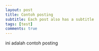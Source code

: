 ```yaml
---
layout: post
title: Contoh posting
subtitle: Each post also has a subtitle
tags: [test]
comments: true
---
```


ini adalah contoh posting
